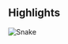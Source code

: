 ## Highlights
![Snake](https://github.com/anubhavsinghofficials/ApplesAndSnakes/assets/132212797/ee15ac4e-8109-448f-a3fb-747c2a7025cf)
